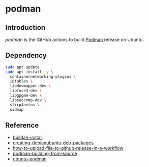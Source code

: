 # podman



## Introduction

*podman* is the GitHub actions to build [Podman](https://github.com/containers/podman) release on Ubuntu.



## Dependency

```bash
sudo apt update
sudo apt install -y \
  containernetworking-plugins \
  iptables \
  libdevmapper-dev \
  libfuse3-dev \
  libgpgme-dev \
  libseccomp-dev \
  slirp4netns \
  uidmap
```



## Reference

- [buildah-install](https://github.com/containers/buildah/blob/main/install.md)
- [creating-debianubuntu-deb-packages](https://www.iodigital.com/en/history/intracto/creating-debianubuntu-deb-packages)
- [how-to-upload-file-to-github-release-in-a-workflow](https://michael-mckenna.com/how-to-upload-file-to-github-release-in-a-workflow/)
- [podman-building-from-source](https://podman.io/docs/installation#building-from-source)
- [ubuntu-podman](https://packages.ubuntu.com/jammy/podman)

